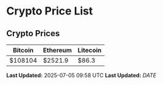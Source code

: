 # Crypto Price List

## Crypto Prices
| Bitcoin | Ethereum | Litecoin |
| ------- | -------- | -------- |
| $108104 | $2521.9 | $86.3 |
**Last Updated:** 2025-07-05 09:58 UTC
**Last Updated:** $DATE$
